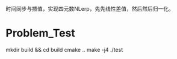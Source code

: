时间同步与插值，实现四元数NLerp，先先线性差值，然后然后归一化。

# Problem_Test
mkdir build && cd build
cmake ..
make -j4
./test
